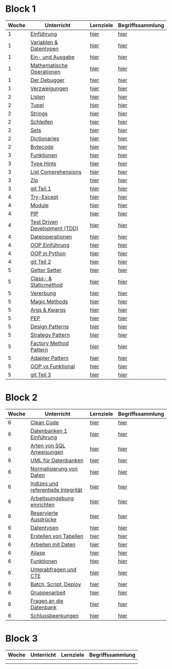 # Block 1

| Woche | Unterricht                                                                          | Lernziele                                                      | Begriffssammlung                                           |
|-------|-------------------------------------------------------------------------------------|----------------------------------------------------------------|------------------------------------------------------------|
| 1     | [Einführung](python_grundlagen/python_grundlagen/python_grundlagen.md)              | [hier](../checklists/checkliste1.md#intro)                     | [hier](../begriffe/begriffe1.md#intro)                     |
| 1     | [Variablen & Datentypen](python_grundlagen/variables_types/variablen_datentypen.md) | [hier](../checklists/checkliste1.md#variablen-datentypen)      | [hier](../begriffe/begriffe1.md#variablen-datentypen)      |
| 1     | [Ein- und Ausgabe](python_grundlagen/input_output/input_output.md)                  | [hier](../checklists/checkliste1.md#input-output)              | [hier](../begriffe/begriffe1.md#input-output)              |
| 1     | [Mathematische Operationen](python_grundlagen/math_operations/math_operations.md)   | [hier](../checklists/checkliste1.md#mathemetische-operationen) | [hier](../begriffe/begriffe1.md#mathemetische-operationen) |
| 1     | [Der Debugger](python_grundlagen/debugging/debugging.md)                            | [hier](../checklists/checkliste1.md#debugging)                 | [hier](../begriffe/begriffe1.md#debugging)                 |
| 1     | [Verzweigungen](python_grundlagen/if_elif_else/if_elif_else.md)                     | [hier](../checklists/checkliste1.md#verzweigungen)             | [hier](../begriffe/begriffe1.md#verzweigungen)             |
| 2     | [Listen](python_grundlagen/lists/lists.md)                                          | [hier](../checklists/checkliste1.md#listen)                    | [hier](../begriffe/begriffe1.md#listen)                    |
| 2     | [Tupel](python_grundlagen/tupel/tupel.md)                                           | [hier](../checklists/checkliste1.md#tupel)                     | [hier](../begriffe/begriffe1.md#tupel)                     |
| 2     | [Strings](python_grundlagen/strings/strings.md)                                     | [hier](../checklists/checkliste1.md#strings)                   | [hier](../begriffe/begriffe1.md#strings)                   |
| 2     | [Schleifen](python_grundlagen/loops/loops.md)                                       | [hier](../checklists/checkliste1.md#schleifen)                 | [hier](../begriffe/begriffe1.md#schleifen)                 |
| 2     | [Sets](python_grundlagen/sets/sets.md)                                              | [hier](../checklists/checkliste1.md#sets)                      | [hier](../begriffe/begriffe1.md#sets)                      |
| 2     | [Dictionaries](python_grundlagen/dictionaries/dictionaries.md)                      | [hier](../checklists/checkliste1.md#dictionaries)              | [hier](../begriffe/begriffe1.md#dictionaries)              |
| 2     | [Bytecode](python_grundlagen/bytecode/bytecode.md)                                  | [hier](../checklists/checkliste1.md#bytecode)                  | [hier](../begriffe/begriffe1.md#bytecode)                  |
| 3     | [Funktionen](python_grundlagen/functions/functions.md)                              | [hier](../checklists/checkliste1.md#funktionen)                | [hier](../begriffe/begriffe1.md#funktionen)                |
| 3     | [Type Hints](python_grundlagen/type_hints/type_hints.md)                            | [hier](../checklists/checkliste1.md#type-hints)                | [hier](../begriffe/begriffe1.md#type-hints)                |
| 3     | [List Comprehensions](python_grundlagen/list_comp/list_comp.md)                     | [hier](../checklists/checkliste1.md#list-comprehension)        | [hier](../begriffe/begriffe1.md#list-comprehension)        |
| 3     | [Zip](python_grundlagen/zip/zip.md)                                                 | [hier](../checklists/checkliste1.md#zip)                       | [hier](../begriffe/begriffe1.md#zip)                       |
| 3     | [git Teil 1](git/git_Teil1.md)                                                      | [hier](../checklists/checklist_git.md#teil-1)                  | [hier](../begriffe/begriffe1.md#teil-1)                    |
| 4     | [Try-Except](python_grundlagen/Woche%204-5/01_try_except.md)                        | [hier](../checklists/checkliste1.md#try-except)                | [hier](../begriffe/begriffe1.md#try-except)                |
| 4     | [Module](python_grundlagen/Woche%204-5/02_module.md)                                | [hier](../checklists/checkliste1.md#module)                    | [hier](../begriffe/begriffe1.md#module)                    |
| 4     | [PIP](python_grundlagen/Woche%204-5/03_pip.md)                                      | [hier](../checklists/checkliste1.md#pip)                       | [hier](../begriffe/begriffe1.md#pip)                       |
| 4     | [Test Driven Development (TDD)](python_grundlagen/Woche%204-5/04_tdd.md)            | [hier](../checklists/checkliste1.md#tdd)                       | [hier](../begriffe/begriffe1.md#tdd)                       |
| 4     | [Dateioperationen](python_grundlagen/Woche%204-5/05_dateioperationen.md)            | [hier](../checklists/checkliste1.md#dateioperationen)          | [hier](../begriffe/begriffe1.md#dateioperationen)          |
| 4     | [OOP Einführung](python_grundlagen/Woche%204-5/06_oop_einführung.md)                | [hier](../checklists/checkliste1.md#oop-intro)                 | [hier](../begriffe/begriffe1.md#oop-intro)                 |
| 4     | [OOP in Python](python_grundlagen/Woche%204-5/07_oop_python.md)                     | [hier](../checklists/checkliste1.md#oop-python)                | [hier](../begriffe/begriffe1.md#oop-python)                |
| 4     | [git Teil 2](git/git_Teil2.md)                                                      | [hier](../checklists/checklist_git.md#teil-2)                  | [hier](../begriffe/begriffe1.md#teil-2)                    |
| 5     | [Getter Setter](python_grundlagen/Woche%204-5/08_getter_setter.md)                  | [hier](../checklists/checkliste1.md#getter-setter)             | [hier](../begriffe/begriffe1.md#getter-setter)             |
| 5     | [Class- & Staticmethod](python_grundlagen/Woche%204-5/09_class_staticmethod.md)     | [hier](../checklists/checkliste1.md#class-staticmethod)        | [hier](../begriffe/begriffe1.md#class-staticmethod)        |
| 5     | [Vererbung](python_grundlagen/Woche%204-5/10_vererbung.md)                          | [hier](../checklists/checkliste1.md#vererbung)                 | [hier](../begriffe/begriffe1.md#vererbung)                 |
| 5     | [Magic Methods](python_grundlagen/Woche%204-5/11_magic_methods.md)                  | [hier](../checklists/checkliste1.md#magic-methods)             | [hier](../begriffe/begriffe1.md#magic-methods)             |
| 5     | [Args & Kwargs](python_grundlagen/Woche%204-5/12_args_kwargs.md)                    | [hier](../checklists/checkliste1.md#args-kwargs)               | [hier](../begriffe/begriffe1.md#args-kwargs)               |
| 5     | [PEP](python_grundlagen/Woche%204-5/13_pep.md)                                      | [hier](../checklists/checkliste1.md#pep)                       | [hier](../begriffe/begriffe1.md#pep)                       |
| 5     | [Design Patterns](python_grundlagen/Woche%204-5/14_design_patterns.md)              | [hier](../checklists/checkliste1.md#design-patterns)           | [hier](../begriffe/begriffe1.md#design-patterns)           |
| 5     | [Strategy Pattern](python_grundlagen/Woche%204-5/14_x1_strategy.md)                 | [hier](../checklists/checkliste1.md#strategy)                  | [hier](../begriffe/begriffe1.md#strategy)                  |
| 5     | [Factory Method Pattern](python_grundlagen/Woche%204-5/14_x2_factory_method.md)     | [hier](../checklists/checkliste1.md#factory-method)            | [hier](../begriffe/begriffe1.md#factory-method)            |
| 5     | [Adapter Pattern](python_grundlagen/Woche%204-5/14_x3_adapter.md)                   | [hier](../checklists/checkliste1.md#adapter)                   | [hier](../begriffe/begriffe1.md#adapter)                   |
| 5     | [OOP vs Funktional](python_grundlagen/Woche%204-5/15_oop_vs_funktionale.md)         | [hier](../checklists/checkliste1.md#oop-vs-funktional)         | [hier](../begriffe/begriffe1.md#oop-vs-funktional)         |
| 5     | [git Teil 3](git/git_Teil3.md)                                                      | [hier](../checklists/checklist_git.md#teil-3)                  | [hier](../begriffe/begriffe1.md#teil-3)                    |

# Block 2

| Woche | Unterricht                                                                                           | Lernziele                                                                          | Begriffssammlung                           |
|-------|------------------------------------------------------------------------------------------------------|:-----------------------------------------------------------------------------------|:-------------------------------------------|
| 6     | [Clean Code](clean_code/Introduction.md)                                                             | [hier](../checklists/lernziele_clean_code.md)                                      | [hier](../begriffe/begriffe_clean_code.md) |
| 6     | [Datenbanken 1 Einführung](datenbanken/datenbanken.md)                                               | [hier](../checklists/checkliste_db1.md)                                            | [hier](../begriffe/begriffe_db1.md)        |
| 6     | [Arten von SQL Anweisungen](datenbanken/unterrichte/sql_types.md)                                    | [hier](../checklists/checkliste_db1.md#sql-sprachtypisierung)                      | [hier](../begriffe/begriffe_db1.md)        |
| 6     | [UML für Datenbanken](datenbanken/unterrichte/uml_diagramme.md)                                      | [hier](../checklists/checkliste_db1.md#uml-diagramme)                              | [hier](../begriffe/begriffe_db1.md)        |
| 6     | [Normalisierung von Daten](datenbanken/unterrichte/normalization.md)                                 | [hier](../checklists/checkliste_db1.md#normalisierung-von-daten)                   | [hier](../begriffe/begriffe_db1.md)        |
| 6     | [Indizes und referentielle Integrität](datenbanken/unterrichte/indices_and_referential_integrity.md) | [hier](../checklists/checkliste_db1.md#indizes-und-referentielle-integrität)       | [hier](../begriffe/begriffe_db1.md)        |
| 6     | [Arbeitsumgebung einrichten](datenbanken/unterrichte/how_we_will_work.md)                            | [hier](../checklists/checkliste_db1.md#arbeitsumgebung)                            | [hier](../begriffe/begriffe_db1.md)        |
| 6     | [Reservierte Ausdrücke](datenbanken/unterrichte/reserved_words_sqlite.md)                            | [hier](../checklists/checkliste_db1.md#reservierte-worte)                          | [hier](../begriffe/begriffe_db1.md)        |
| 6     | [Datentypen](datenbanken/unterrichte/daten_typen_sqlite.md)                                          | [hier](../checklists/checkliste_db1.md#datentypen)                                 | [hier](../begriffe/begriffe_db1.md)        |
| 6     | [Erstellen von Tabellen](datenbanken/unterrichte/create_tables.md)                                   | [hier](../checklists/checkliste_db1.md#erstellen-von-tabellen)                     | [hier](../begriffe/begriffe_db1.md)        |
| 6     | [Arbeiten mit Daten](datenbanken/unterrichte/working_with_data.md)                                   | [hier](../checklists/checkliste_db1.md#arbeiten-mit-daten)                         | [hier](../begriffe/begriffe_db1.md)        |
| 6     | [Aliase](datenbanken/unterrichte/aliases.md)                                                         | [hier](../checklists/checkliste_db1.md#aliase)                                     | [hier](../begriffe/begriffe_db1.md)        |
| 6     | [Funktionen](datenbanken/unterrichte/build_in_functions.md)                                          | [hier](../checklists/checkliste_db1.md#eingebaute-funktionen)                      | [hier](../begriffe/begriffe_db1.md)        |
| 6     | [Unterabfragen und CTE](datenbanken/unterrichte/subselect_and_cte.md)                                | [hier](../checklists/checkliste_db1.md#unterabfragen-und-common-table-expressions) | [hier](../begriffe/begriffe_db1.md)        |
| 6     | [Batch, Script, Deploy](datenbanken/unterrichte/scripting_and_deploying.md)                          | [hier](../checklists/checkliste_db1.md#batch-script-deploy)                        | [hier](../begriffe/begriffe_db1.md)        |
| 6     | [Gruppenarbeit](datenbanken/unterrichte/projects.md)                                                 | [hier](../checklists/checkliste_db1.md#projekte)                                   | [hier](../begriffe/begriffe_db1.md)        |
| 6     | [Fragen an die Datenbank](datenbanken/unterrichte/joins_and_views.md)                                | [hier](../checklists/checkliste_db1.md#joins-und-views)                            | [hier](../begriffe/begriffe_db1.md)        |
| 6     | [Schlussbeerkungen](datenbanken/unterrichte/finally.md)                                              | [hier](../checklists/checkliste_db1.md#schlusswort)                                | [hier](../begriffe/begriffe_db1.md)        |

# Block 3

| Woche | Unterricht | Lernziele | Begriffssammlung |
|-------|------------|-----------|------------------|
|       |            |           |                  |
|       |            |           |                  |


